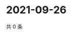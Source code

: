 # 2021-09-26

共 0 条

<!-- BEGIN -->
<!-- 最后更新时间 Sun Sep 26 2021 19:14:58 GMT+0800 (China Standard Time) -->

<!-- END -->
